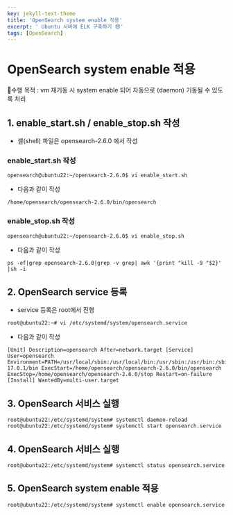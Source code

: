 ```yaml
---
key: jekyll-text-theme
title: 'OpenSearch system enable 적용'
excerpt: ' Ubuntu 서버에 ELK 구축하기 😎'
tags: [OpenSearch]
---
```




# OpenSearch system enable 적용

🎯수행 목적 : vm 재기동 시 system enable 되어 자동으로 (daemon) 기동될 수 있도록 처리



## 1. enable_start.sh / enable_stop.sh 작성

* 셸(shell) 파일은 opensearch-2.6.0 에서 작성

### enable_start.sh 작성

```
opensearch@ubuntu22:~/opensearch-2.6.0$ vi enable_start.sh
```

* 다음과 같이 작성

```
/home/opensearch/opensearch-2.6.0/bin/opensearch
```

### enable_stop.sh 작성

```
opensearch@ubuntu22:~/opensearch-2.6.0$ vi enable_stop.sh
```

* 다음과 같이 작성

```
ps -ef|grep opensearch-2.6.0|grep -v grep| awk '{print "kill -9 "$2}' |sh -i
```

## 2. OpenSearch service 등록

- service 등록은 root에서 진행

```
root@ubuntu22:~# vi /etc/systemd/system/opensearch.service
```

* 다음과 같이 작성

```
[Unit] Description=opensearch After=network.target [Service] User=opensearch Environment=PATH=/usr/local/sbin:/usr/local/bin:/usr/sbin:/usr/bin:/sbin:/bin:/snap/bin:/home/opensearch/jdk-17.0.1/bin ExecStart=/home/opensearch/opensearch-2.6.0/bin/opensearch ExecStop=/home/opensearch/opensearch-2.6.0/stop Restart=on-failure [Install] WantedBy=multi-user.target
```

## 3. OpenSearch 서비스 실행

```
root@ubuntu22:/etc/systemd/system# systemctl daemon-reload 
root@ubuntu22:/etc/systemd/system# systemctl start opensearch.service 
```

 

## 4. OpenSearch 서비스 실행

```
root@ubuntu22:/etc/systemd/system# systemctl status opensearch.service
```

## 5. OpenSearch system enable 적용

```
root@ubuntu22:/etc/systemd/system# systemctl enable opensearch.service 
```